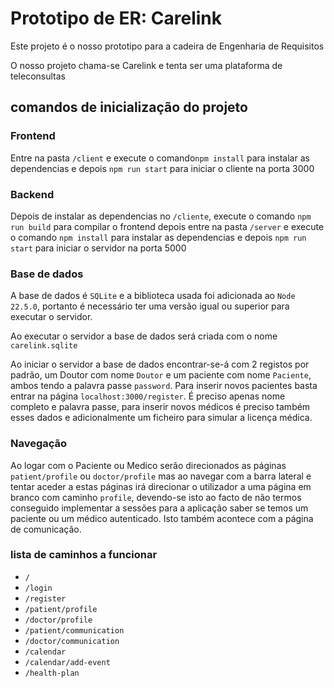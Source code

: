 # Prototipo de ER: Carelink
 Este projeto é o nosso prototipo para a cadeira de Engenharia de Requisitos

 O nosso projeto chama-se Carelink e tenta ser uma plataforma de teleconsultas

## comandos de inicialização do projeto
### Frontend
Entre na pasta `/client` e execute o comando`npm install` para instalar as dependencias e depois `npm run start` para iniciar o cliente na porta 3000

### Backend
Depois de instalar as dependencias no `/cliente`, execute o comando `npm run build` para compilar o frontend depois entre na pasta `/server` e execute o comando `npm install` para instalar as dependencias e depois `npm run start` para iniciar o servidor na porta 5000

### Base de dados
A base de dados é `SQLite` e a biblioteca usada foi adicionada ao `Node 22.5.0`, portanto é necessário ter uma versão igual ou superior para executar o servidor.

Ao executar o servidor a base de dados será criada com o nome `carelink.sqlite`

Ao iniciar o servidor a base de dados encontrar-se-á com 2 registos por padrão, um Doutor com nome `Doutor` e um paciente com nome `Paciente`, ambos tendo a palavra passe `password`. Para inserir novos pacientes basta entrar na página `localhost:3000/register`. É preciso apenas nome completo e palavra passe, para inserir novos médicos é preciso também esses dados e adicionalmente um ficheiro para simular a licença médica.


### Navegação
Ao logar com o Paciente ou Medico serão direcionados as páginas `patient/profile` ou `doctor/profile` mas ao navegar com a barra lateral e tentar aceder a estas páginas irá direcionar o utilizador a uma página em branco com caminho `profile`, devendo-se isto ao facto de não termos conseguido implementar a sessões para a aplicação saber se temos um paciente ou um médico autenticado. Isto também acontece com a página de comunicação.

### lista de caminhos a funcionar
- `/`
- `/login`
- `/register`
- `/patient/profile`
- `/doctor/profile`
- `/patient/communication`
- `/doctor/communication`
- `/calendar`
- `/calendar/add-event`
- `/health-plan`
